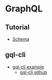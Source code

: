 # GraphQL

## Tutorial
* [Schema](https://graphql.org/learn/schema/)


## gql-cli

* [gql-cli example](https://gql.readthedocs.io/en/latest/gql-cli/intro.html#examples)
    * [gql-cli github](https://github.com/graphql-python/gql.git)
 
